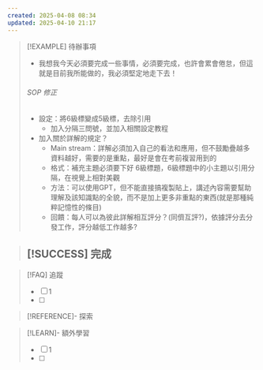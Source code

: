 ```yaml
---
created: 2025-04-08 08:34
updated: 2025-04-10 21:17
---
```

> [!EXAMPLE] 待辦事項
>  - 我想我今天必須要完成一些事情，必須要完成，也許會累會倦怠，但這就是目前我所能做的，我必須堅定地走下去！
>  ###### SOP 修正
>  - 設定：將6級標變成5級標，去除引用
> 	 - 加入分隔三問號，並加入相關設定教程
>  - 加入關於詳解的規定？
> 	 - Main stream：詳解必須加入自己的看法和應用，但不鼓勵疊越多資料越好，需要的是重點，最好是會在考前複習用到的
> 	 - 格式：補充主題必須要下好 6級標題，6級標題中的小主題以引用分隔，在視覺上相對美觀
> 	 - 方法：可以使用GPT，但不能直接搞複製貼上，講述內容需要幫助理解及該知識點的全貌，而不是加上更多非重點的東西(就是那種純粹記憶性的條目)
> 	 - 回饋：每人可以為彼此詳解相互評分？(同儕互評?)，依據評分去分發工作，評分越低工作越多?

> [!SUCCESS] 完成
>- 


> [!FAQ] 追蹤
>  - [ ] 1
>  - [ ] 

> [!REFERENCE]- 探索

> [!LEARN]- 額外學習
> - [ ] 1
> - [ ] 
